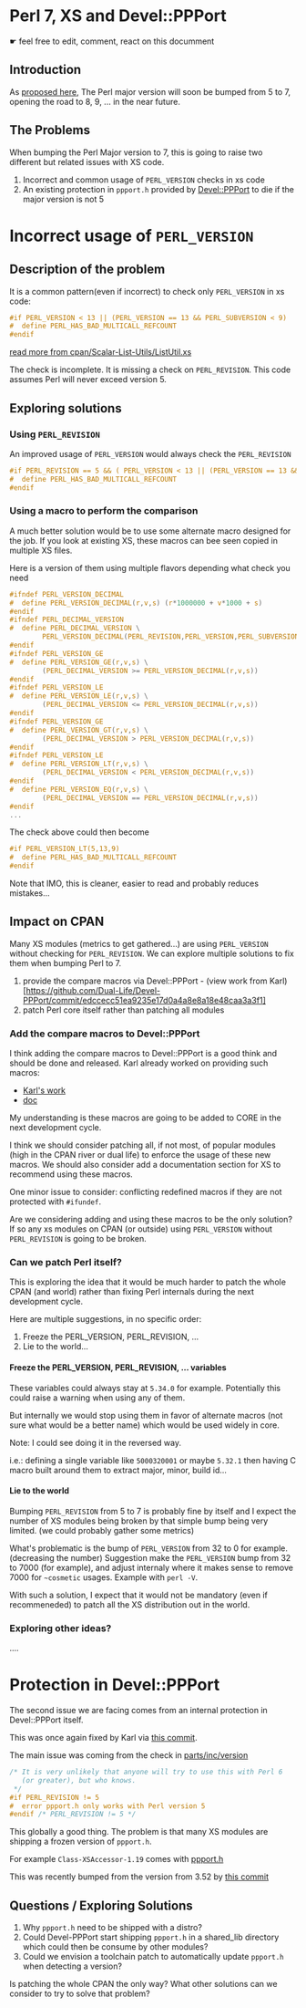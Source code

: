 # Perl 7, XS and Devel::PPPort

☛ feel free to edit, comment, react on this documment

## Introduction

As [proposed here](The-Proposal-for-Perl-7), The Perl major version will soon be bumped from 5 to 7, opening the road to 8, 9, ... in the near future. 

## The Problems

When bumping the Perl Major version to 7, this is going to raise two different but related issues with XS code.

1. Incorrect and common usage of `PERL_VERSION` checks in xs code
1. An existing protection in `ppport.h` provided by [Devel::PPPort](https://metacpan.org/pod/Devel::PPPort) to die if the major version is not 5

# Incorrect usage of `PERL_VERSION`

## Description of the problem

It is a common pattern(even if incorrect) to check only `PERL_VERSION` in xs code:

```c
#if PERL_VERSION < 13 || (PERL_VERSION == 13 && PERL_SUBVERSION < 9)
#  define PERL_HAS_BAD_MULTICALL_REFCOUNT
#endif
```
[read more from cpan/Scalar-List-Utils/ListUtil.xs](https://github.com/Perl/perl5/blob/e4543a2055aeeb5ef42eb7a84fae20b71643c972/cpan/Scalar-List-Utils/ListUtil.xs#L137)

The check is incomplete. It is missing a check on `PERL_REVISION`. This code assumes Perl will never exceed version 5.

## Exploring solutions

### Using `PERL_REVISION`

An improved usage of `PERL_VERSION` would always check the `PERL_REVISION`

```c
#if PERL_REVISION == 5 && ( PERL_VERSION < 13 || (PERL_VERSION == 13 && PERL_SUBVERSION < 9) )
#  define PERL_HAS_BAD_MULTICALL_REFCOUNT
#endif
```

### Using a macro to perform the comparison

A much better solution would be to use some alternate macro designed for the job.
If you look at existing XS, these macros can bee seen copied in multiple XS files.

Here is a version of them using multiple flavors depending what check you need
```c
#ifndef PERL_VERSION_DECIMAL
#  define PERL_VERSION_DECIMAL(r,v,s) (r*1000000 + v*1000 + s)
#endif
#ifndef PERL_DECIMAL_VERSION
#  define PERL_DECIMAL_VERSION \
        PERL_VERSION_DECIMAL(PERL_REVISION,PERL_VERSION,PERL_SUBVERSION)
#endif
#ifndef PERL_VERSION_GE
#  define PERL_VERSION_GE(r,v,s) \
        (PERL_DECIMAL_VERSION >= PERL_VERSION_DECIMAL(r,v,s))
#endif
#ifndef PERL_VERSION_LE
#  define PERL_VERSION_LE(r,v,s) \
        (PERL_DECIMAL_VERSION <= PERL_VERSION_DECIMAL(r,v,s))
#endif
#ifndef PERL_VERSION_GE
#  define PERL_VERSION_GT(r,v,s) \
        (PERL_DECIMAL_VERSION > PERL_VERSION_DECIMAL(r,v,s))
#endif
#ifndef PERL_VERSION_LE
#  define PERL_VERSION_LT(r,v,s) \
        (PERL_DECIMAL_VERSION < PERL_VERSION_DECIMAL(r,v,s))
#endif
#  define PERL_VERSION_EQ(r,v,s) \
        (PERL_DECIMAL_VERSION == PERL_VERSION_DECIMAL(r,v,s))
#endif
...
```

The check above could then become
```c
#if PERL_VERSION_LT(5,13,9)
#  define PERL_HAS_BAD_MULTICALL_REFCOUNT
#endif
```

Note that IMO, this is cleaner, easier to read and probably reduces mistakes...

## Impact on CPAN

Many XS modules (metrics to get gathered...) are using `PERL_VERSION` without checking for `PERL_REVISION`.
We can explore multiple solutions to fix them when bumping Perl to 7.

1. provide the compare macros via Devel::PPPort - (view work from Karl)[https://github.com/Dual-Life/Devel-PPPort/commit/edccecc51ea9235e17d0a4a8e8a18e48caa3a3f1]
1. patch Perl core itself rather than patching all modules

### Add the compare macros to Devel::PPPort 

I think adding the compare macros to Devel::PPPort is a good think and should be done and released.
Karl already worked on providing such macros:
- [Karl's work](https://github.com/Dual-Life/Devel-PPPort/commit/edccecc51ea9235e17d0a4a8e8a18e48caa3a3f1)
- [doc](https://github.com/Dual-Life/Devel-PPPort/commit/a15c0190a80c319517b97564e436922e664eb3c1)

My understanding is these macros are going to be added to CORE in the next development cycle.

I think we should consider patching all, if not most, of popular modules (high in the CPAN river or dual life) to enforce the usage of these new macros. We should also consider add a documentation section for XS to recommend using these macros.

One minor issue to consider: conflicting redefined macros if they are not protected with `#ifundef`.

Are we considering adding and using these macros to be the only solution?
If so any xs modules on CPAN (or outside) using `PERL_VERSION` without `PERL_REVISION` is going to be broken.

### Can we patch Perl itself?

This is exploring the idea that it would be much harder to patch the whole CPAN (and world) rather than fixing Perl internals during the next development cycle.

Here are multiple suggestions, in no specific order:

1. Freeze the PERL_VERSION, PERL_REVISION, ...
2. Lie to the world... 

#### Freeze the PERL_VERSION, PERL_REVISION, ... variables

These variables could always stay at `5.34.0` for example.
Potentially this could raise a warning when using any of them.

But internally we would stop using them in favor of alternate macros (not sure what would be a better name) which would be used widely in core.

Note: I could see doing it in the reversed way.

i.e.: defining a single variable like `5000320001` or maybe `5.32.1` then having C macro built around them to extract major, minor, build id... 

#### Lie to the world

Bumping `PERL_REVISION` from 5 to 7 is probably fine by itself and I expect the number of XS modules being broken by that simple bump being very limited. (we could probably gather some metrics)

What's problematic is the bump of `PERL_VERSION` from 32 to 0 for example. (decreasing the number)
Suggestion make the `PERL_VERSION` bump from 32 to 7000 (for example), and adjust internaly where it makes sense to remove 7000 for `~cosmetic` usages. Example with `perl -V`.

With such a solution, I expect that it would not be mandatory (even if recommeneded) to patch all the XS distribution out in the world.

### Exploring other ideas?

.... 

# Protection in Devel::PPPort

The second issue we are facing comes from an internal protection in Devel::PPPort itself.

This was once again fixed by Karl via [this commit](https://github.com/Dual-Life/Devel-PPPort/commit/293861b9234e45fb1a3018959caaab2086bc6fbd).

The main issue was coming from the check in [parts/inc/version](https://github.com/Dual-Life/Devel-PPPort/blob/v3.58/parts/inc/version#L49)
```c
/* It is very unlikely that anyone will try to use this with Perl 6
   (or greater), but who knows.
 */
#if PERL_REVISION != 5
#  error ppport.h only works with Perl version 5
#endif /* PERL_REVISION != 5 */
```

This globally a good thing. 
The problem is that many XS modules are shipping a frozen version of `ppport.h`.

For example `Class-XSAccessor-1.19` comes with [ppport.h](https://metacpan.org/source/SMUELLER/Class-XSAccessor-1.19/ppport.h)

This was recently bumped from the version from 3.52 by [this commit](https://github.com/tsee/Class-XSAccessor/commit/0b6e237fc302628311eca415597a197f8acbb780)

## Questions / Exploring Solutions

1. Why `ppport.h` need to be shipped with a distro?
2. Could Devel-PPPort start shipping `ppport.h` in a shared_lib directory which could then be consume by other modules?
3. Could we envision a toolchain patch to automatically update `ppport.h` when detecting a version?

Is patching the whole CPAN the only way?
What other solutions can we consider to try to solve that problem?

